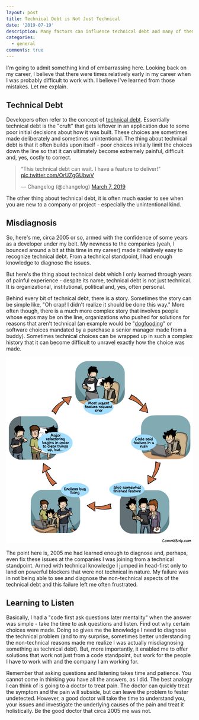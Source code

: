 ```yaml
---
layout: post
title: Technical Debt is Not Just Technical
date: '2019-07-19'
description: Many factors can influence technical debt and many of them have nothing to do with code.
categories:
  - general
comments: true
---
```


I'm going to admit something kind of embarrassing here. Looking back on my career, I believe that there were times relatively early in my career when I was probably difficult to work with. I believe I've learned from those mistakes. Let me explain.

## Technical Debt

Developers often refer to the concept of [technical debt](https://martinfowler.com/bliki/TechnicalDebt.html). Essentially technical debt is the "cruft" that gets leftover in an application due to some poor initial decisions about how it was built. These choices are sometimes made deliberately and sometimes unintentional. The thing about technical debt is that it often builds upon itself - poor choices initially limit the choices down the line so that it can ultimately become extremely painful, difficult and, yes, costly to correct.

<blockquote class="twitter-tweet" data-lang="en"><p lang="en" dir="ltr">“This technical debt can wait. I have a feature to deliver!” <a href="https://t.co/OrUZgGUbwV">pic.twitter.com/OrUZgGUbwV</a></p>&mdash; Changelog (@changelog) <a href="https://twitter.com/changelog/status/1103511794855936000?ref_src=twsrc%5Etfw">March 7, 2019</a></blockquote>
<script async src="https://platform.twitter.com/widgets.js" charset="utf-8"></script>

The other thing about technical debt, it is often much easier to see when you are new to a company or project - especially the unintentional kind.

## Misdiagnosis

So, here's me, circa 2005 or so, armed with the confidence of some years as a developer under my belt. My newness to the companies (yeah, I bounced around a bit at this time in my career) made it relatively easy to recognize technical debt. From a technical standpoint, I had enough knowledge to diagnose the issues.

But here's the thing about technical debt which I only learned through years of painful experience - despite its name, technical debt is not just technical. It is organizational, institutional, political and, yes, often personal.

Behind every bit of technical debt, there is a story. Sometimes the story can be simple like, "Oh crap! I didn't realize it should be done this way." More often though, there is a much more complex story that involves people whose egos may be on the line, organizations who pushed for solutions for reasons that aren't technical (an example would be "[dogfooding](https://en.wikipedia.org/wiki/Eating_your_own_dog_food)" or software choices mandated by a purchase a senior manager made from a buddy). Sometimes technical choices can be wrapped up in such a complex history that it can become difficult to unravel exactly how the choice was made.

[![The other infinite loop that all coders fear](/images/posts/infinite-loop.jpg)](http://www.commitstrip.com/en/2014/09/08/the-other-infinite-loop-that-all-coders-fear/)

The point here is, 2005 me had learned enough to diagnose and, perhaps, even fix these issues at the companies I was joining from a technical standpoint. Armed with technical knowledge I jumped in head-first only to land on powerful blockers that were not technical in nature. My failure was in not being able to see and diagnose the non-technical aspects of the technical debt and this failure left me often frustrated.

## Learning to Listen

Basically, I had a "code first ask questions later mentality" when the answer was simple - take the time to ask questions and listen. Find out why certain choices were made. Doing so gives me the knowledge I need to diagnose the technical problem (and to my surprise, sometimes better understanding the non-technical reasons made me realize I was actually misdiagnosing something as technical debt). But, more importantly, it enabled me to offer solutions that work not just from a code standpoint, but work for the people I have to work with and the company I am working for.

Remember that asking questions and listening takes time and patience. You cannot come in thinking you have all the answers, as I did. The best analogy I can think of is going to a doctor to treat pain. The doctor can quickly treat the symptom and the pain will subside, but can leave the problem to fester undetected. However, a good doctor will take the time to understand you, your issues and investigate the underlying causes of the pain and treat it holistically. Be the good doctor that circa 2005 me was not.